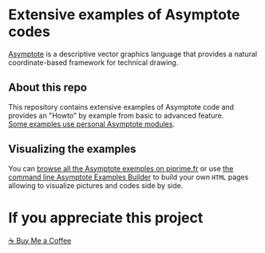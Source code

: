 # Extensive examples of Asymptote codes

[Asymptote](https://asymptote.sourceforge.io/) is a descriptive vector
graphics language that provides a natural coordinate-based framework
for technical drawing.

## About this repo

This repository contains extensive examples of Asymptote code and
provides an "Howto" by example from basic to advanced feature.  
[Some examples use personal Asymptote modules](https://github.com/pivaldi/asymptote-packages).

## Visualizing the examples

You can [browse all the Asymptote exemples on piprime.fr](https://blog.piprime.fr/asymptote/) or use
[the command line Asymptote Examples Builder](https://github.com/pivaldi/asymptote-exemples-builder)
to build your own `HTML` pages allowing to visualize pictures and codes side by side.

# If you appreciate this project

[☕ Buy Me a Coffee](https://buymeacoffee.com/pivaldi)
